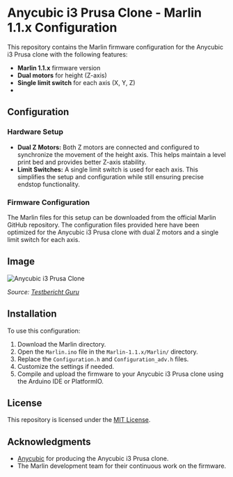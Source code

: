 # Anycubic i3 Prusa Clone - Marlin 1.1.x Configuration

This repository contains the Marlin firmware configuration for the Anycubic i3 Prusa clone with the following features:

- **Marlin 1.1.x** firmware version
- **Dual motors** for height (Z-axis)
- **Single limit switch** for each axis (X, Y, Z)
- 
## Configuration

### Hardware Setup
- **Dual Z Motors:** Both Z motors are connected and configured to synchronize the movement of the height axis. This helps maintain a level print bed and provides better Z-axis stability.
- **Limit Switches:** A single limit switch is used for each axis. This simplifies the setup and configuration while still ensuring precise endstop functionality.

### Firmware Configuration
The Marlin files for this setup can be downloaded from the official Marlin GitHub repository. 
The configuration files provided here have been optimized for the Anycubic i3 Prusa clone with dual Z motors and a single limit switch for each axis.

## Image

![Anycubic i3 Prusa Clone](https://testbericht.guru/wp-content/uploads/2016/09/Anycubic-Prusa-i3-3D-Drucker1.jpg)

*Source: [Testbericht Guru](https://testbericht.guru/)*

## Installation

To use this configuration:
1. Download the Marlin directory.
2. Open the `Marlin.ino` file in the `Marlin-1.1.x/Marlin/` directory.
3. Replace the `Configuration.h` and `Configuration_adv.h` files.
4. Customize the settings if needed.
5. Compile and upload the firmware to your Anycubic i3 Prusa clone using the Arduino IDE or PlatformIO.

## License

This repository is licensed under the [MIT License](LICENSE).

## Acknowledgments

- [Anycubic](https://www.anycubic.com) for producing the Anycubic i3 Prusa clone.
- The Marlin development team for their continuous work on the firmware.
